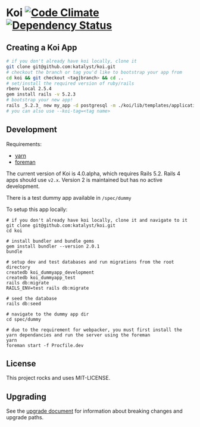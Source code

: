 # Koi [![Code Climate](https://codeclimate.com/github/katalyst/koi.png)](https://codeclimate.com/github/katalyst/koi) [![Dependency Status](https://gemnasium.com/katalyst/koi.png)](https://gemnasium.com/katalyst/koi)

## Creating a Koi App

```bash
# if you don't already have koi locally, clone it
git clone git@github.com:katalyst/koi.git
# checkout the branch or tag you'd like to bootstrap your app from
cd koi && git checkout <tag|branch> && cd ..
# set/install the required version of ruby/rails
rbenv local 2.5.4
gem install rails -v 5.2.3
# bootstrap your new app!
rails _5.2.3_ new my_app -d postgresql -m ./koi/lib/templates/application/app.rb --koi-branch=<branch name>
# you can also use --koi-tag=<tag name>
```

## Development

Requirements:
* [yarn](https://yarnpkg.com/en/)
* [foreman](https://github.com/ddollar/foreman)

The current version of Koi is 4.0.alpha, which requires Rails 5.2. Rails 4 apps should use `v2.x`. Version 2 is maintained but has no active development.

There is a test dummy app available in `/spec/dummy`

To setup this app locally:
```
# if you don't already have koi locally, clone it and navigate to it
git clone git@github.com:katalyst/koi.git
cd koi

# install bundler and bundle gems
gem install bundler --version 2.0.1
bundle

# setup dev and test databases and run migrations from the root directory
createdb koi_dummyapp_development
createdb koi_dummyapp_test
rails db:migrate
RAILS_ENV=test rails db:migrate

# seed the database
rails db:seed

# navigate to the dummy app dir
cd spec/dummy

# due to the requirement for webpacker, you must first install the yarn dependancies and run the server using the foreman
yarn
foreman start -f Procfile.dev
```

## License

This project rocks and uses MIT-LICENSE.

## Upgrading

See the [upgrade document](Upgrade.md) for information about breaking changes and upgrade paths.
